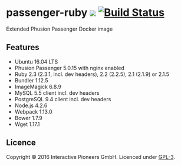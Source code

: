 # passenger-ruby [![](https://img.shields.io/badge/licence-GPL-bd0000.svg)](https://github.com/interactive-pioneers/passenger-ruby/blob/master/LICENSE) [![Build Status](https://travis-ci.org/interactive-pioneers/passenger-ruby.svg?branch=feature%2Ftests)](https://travis-ci.org/interactive-pioneers/passenger-ruby)

Extended Phusion Passenger Docker image

## Features

- Ubuntu 16.04 LTS
- Phusion Passenger 5.0.15 with nginx enabled
- Ruby 2.3 (2.3.1, incl. dev headers), 2.2 (2.2.5), 2.1 (2.1.9) or 2.1.5
- Bundler 1.12.5
- ImageMagick 6.8.9
- MySQL 5.5 client incl. dev headers
- PostgreSQL 9.4 client incl. dev headers
- Node.js 4.2.6
- Webpack 1.13.0
- Bower 1.7.9
- Wget 1.17.1

## Licence

Copyright © 2016 Interactive Pioneers GmbH. Licenced under [GPL-3](https://github.com/interactive-pioneers/passenger-ruby/blob/master/LICENSE).
